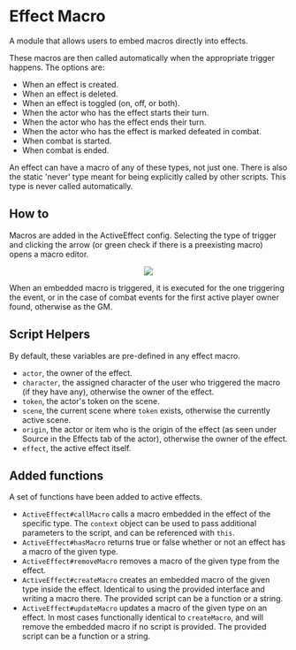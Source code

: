 # Effect Macro

A module that allows users to embed macros directly into effects.

These macros are then called automatically when the appropriate trigger happens. The options are:
* When an effect is created.
* When an effect is deleted.
* When an effect is toggled (on, off, or both).
* When the actor who has the effect starts their turn.
* When the actor who has the effect ends their turn.
* When the actor who has the effect is marked defeated in combat.
* When combat is started.
* When combat is ended.

An effect can have a macro of any of these types, not just one. There is also the static 'never' type meant for being explicitly called by other scripts. This type is never called automatically.

## How to
Macros are added in the ActiveEffect config. Selecting the type of trigger and clicking the arrow (or green check if there is a preexisting macro) opens a macro editor.

<p align="center">
    <img src="https://i.imgur.com/zK1LFHA.png"/>
</p>

When an embedded macro is triggered, it is executed for the one triggering the event, or in the case of combat events for the first active player owner found, otherwise as the GM.

## Script Helpers
By default, these variables are pre-defined in any effect macro.
* `actor`, the owner of the effect.
* `character`, the assigned character of the user who triggered the macro (if they have any), otherwise the owner of the effect.
* `token`, the actor's token on the scene.
* `scene`, the current scene where `token` exists, otherwise the currently active scene.
* `origin`, the actor or item who is the origin of the effect (as seen under Source in the Effects tab of the actor), otherwise the owner of the effect.
* `effect`, the active effect itself.

## Added functions
A set of functions have been added to active effects.
* `ActiveEffect#callMacro` calls a macro embedded in the effect of the specific type. The `context` object can be used to pass additional parameters to the script, and can be referenced with `this`.
* `ActiveEffect#hasMacro` returns true or false whether or not an effect has a macro of the given type.
* `ActiveEffect#removeMacro` removes a macro of the given type from the effect.
* `ActiveEffect#createMacro` creates an embedded macro of the given type inside the effect. Identical to using the provided interface and writing a macro there. The provided script can be a function or a string.
* `ActiveEffect#updateMacro` updates a macro of the given type on an effect. In most cases functionally identical to `createMacro`, and will remove the embedded macro if no script is provided. The provided script can be a function or a string.
